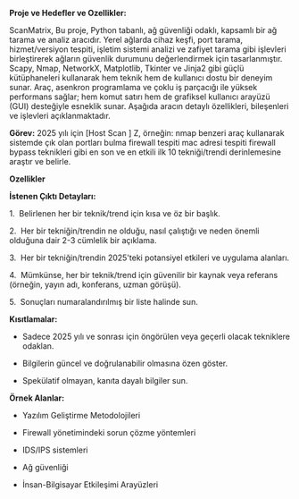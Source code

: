 **Proje ve Hedefler ve Ozellikler:** 


ScanMatrix, Bu proje, Python tabanlı, ağ güvenliği odaklı, kapsamlı bir ağ tarama ve analiz aracıdır. Yerel ağlarda cihaz keşfi, port tarama, hizmet/versiyon tespiti, işletim sistemi analizi ve zafiyet tarama gibi işlevleri birleştirerek ağların güvenlik durumunu değerlendirmek için tasarlanmıştır. Scapy, Nmap, NetworkX, Matplotlib, Tkinter ve Jinja2 gibi güçlü kütüphaneleri kullanarak hem teknik hem de kullanıcı dostu bir deneyim sunar. Araç, asenkron programlama ve çoklu iş parçacığı ile yüksek performans sağlar; hem komut satırı hem de grafiksel kullanıcı arayüzü (GUI) desteğiyle esneklik sunar. Aşağıda aracın detaylı özellikleri, bileşenleri ve işlevleri açıklanmaktadır.




**Görev:** 2025 yılı için [Host Scan ] Z, örneğin: nmap benzeri araç kullanarak sistemde çık olan portları bulma firewall tespiti mac adresi tespiti firewall bypass teknikleri gibi en son ve en etkili ilk 10 tekniği/trendi derinlemesine araştır ve belirle.



**Ozellikler** 



**İstenen Çıktı Detayları:**

1.  Belirlenen her bir teknik/trend için kısa ve öz bir başlık.

2.  Her bir tekniğin/trendin ne olduğu, nasıl çalıştığı ve neden önemli olduğuna dair 2-3 cümlelik bir açıklama.

3.  Her bir tekniğin/trendin 2025'teki potansiyel etkileri ve uygulama alanları.

4.  Mümkünse, her bir teknik/trend için güvenilir bir kaynak veya referans (örneğin, yayın adı, konferans, uzman görüşü).

5.  Sonuçları numaralandırılmış bir liste halinde sun.



**Kısıtlamalar:**

- Sadece 2025 yılı ve sonrası için öngörülen veya geçerli olacak tekniklere odaklan.

- Bilgilerin güncel ve doğrulanabilir olmasına özen göster.

- Spekülatif olmayan, kanıta dayalı bilgiler sun.



**Örnek Alanlar:**

- Yazılım Geliştirme Metodolojileri

- Firewall yönetimindeki sorun çözme yöntemleri

- IDS/IPS sistemleri

- Ağ güvenliği

- İnsan-Bilgisayar Etkileşimi Arayüzleri
